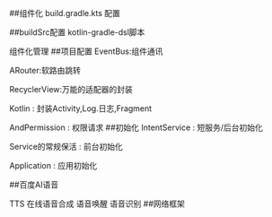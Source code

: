 ##组件化
build.gradle.kts 配置

##buildSrc配置
kotlin-gradle-dsl脚本

 组件化管理
##项目配置
 EventBus:组件通讯
 
 ARouter:软路由跳转
 
 RecyclerView:万能的适配器的封装
 
 Kotlin : 封装Activity,Log.日志,Fragment
 
 AndPermission : 权限请求
##初始化
 IntentService : 短服务/后台初始化
 
 Service的常规保活 : 前台初始化  
 
 Application  : 应用初始化
 
 ##百度AI语音
 
 TTS 在线语音合成
 语音唤醒
 语音识别
##网络框架 
